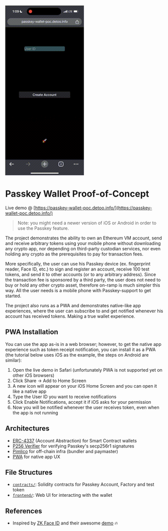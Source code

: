 ![demo](./res/demo.gif)

# Passkey Wallet Proof-of-Concept

Live demo @ [https://passkey-wallet-poc.detoo.info/](https://passkey-wallet-poc.detoo.info/)
> Note: you might need a newer version of iOS or Android in order to use the Passkey feature.

The project demonstrates the ability to own an Ethereum VM account, send and receive arbitrary tokens
using your mobile phone without downloading any crypto app, nor depending on third-party custodian services,
nor even holding any crypto as the prerequisites to pay for transaction fees.

More specifically, the user can use his Passkey device (ex. fingerprint reader, Face ID, etc.) to 
sign and register an account, receive 100 test tokens, and send it to other accounts (or to any arbitrary address). 
Since the transaction fee is sponsored by a third party, the user does not need to buy or hold any other crypto asset, 
therefore on-ramp is much simpler this way. All the user needs is a mobile phone with Passkey-support to get started.

The project also runs as a PWA and demonstrates native-like app experiences, where the user can subscribe to and
get notified whenever his account has received tokens. Making a true wallet experience.

## PWA Installation

You can use the app as-is in a web browser; however, to get the native app experience such as 
token receipt notification, you can install it as a PWA 
(the tutorial below uses iOS as the example, the steps on Android are similar):

1. Open the live demo in Safari (unfortunately PWA is not supported yet on other iOS browsers)
2. Click Share -> Add to Home Screen
3. A new icon will appear on your iOS Home Screen and you can open it like a native app
4. Type the User ID you want to receive notifications
5. Click Enable Notifications, accept it if iOS asks for your permission
6. Now you will be notified whenever the user receives token, even when the app is not running

## Architectures

- [ERC-4337](https://www.erc4337.io/) (Account Abstraction) for Smart Contract wallets
- [P256 Verifier](https://daimo.xyz/blog/p256verifier) for verifying Passkey's secp256r1 signatures
- [Pimlico](https://www.pimlico.io/) for off-chain infra (bundler and paymaster)
- [PWA](https://learn.microsoft.com/en-us/microsoft-edge/progressive-web-apps-chromium/) for native app UX

## File Structures

- [`contracts/`](contracts/): Solidity contracts for Passkey Account, Factory and test token
- [`frontend/`](frontend/): Web UI for interacting with the wallet 

## References

- Inspired by [ZK Face ID](https://hackmd.io/@knownothing/zk-face-id) and their awesome [demo](https://www.noseedphrases.xyz/) 🔥